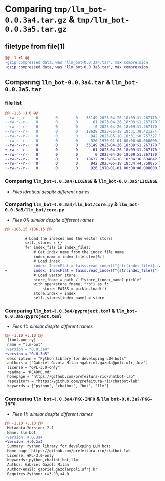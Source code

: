 # Comparing `tmp/llm_bot-0.0.3a4.tar.gz` & `tmp/llm_bot-0.0.3a5.tar.gz`

## filetype from file(1)

```diff
@@ -1 +1 @@
-gzip compressed data, was "llm_bot-0.0.3a4.tar", max compression
+gzip compressed data, was "llm_bot-0.0.3a5.tar", max compression
```

## Comparing `llm_bot-0.0.3a4.tar` & `llm_bot-0.0.3a5.tar`

### file list

```diff
@@ -1,6 +1,6 @@
--rw-r--r--   0        0        0    35149 2023-04-26 18:09:51.267170 llm_bot-0.0.3a4/LICENSE
--rw-r--r--   0        0        0       61 2023-04-26 18:09:51.267170 llm_bot-0.0.3a4/README.md
--rw-r--r--   0        0        0        0 2023-04-26 18:09:51.267170 llm_bot-0.0.3a4/llm_bot/__init__.py
--rw-r--r--   0        0        0    18628 2023-05-18 18:31:39.421274 llm_bot-0.0.3a4/llm_bot/core.py
--rw-r--r--   0        0        0      942 2023-05-18 18:31:50.757327 llm_bot-0.0.3a4/pyproject.toml
--rw-r--r--   0        0        0      926 1970-01-01 00:00:00.000000 llm_bot-0.0.3a4/PKG-INFO
+-rw-r--r--   0        0        0    35149 2023-04-26 18:09:51.267170 llm_bot-0.0.3a5/LICENSE
+-rw-r--r--   0        0        0       61 2023-04-26 18:09:51.267170 llm_bot-0.0.3a5/README.md
+-rw-r--r--   0        0        0        0 2023-04-26 18:09:51.267170 llm_bot-0.0.3a5/llm_bot/__init__.py
+-rw-r--r--   0        0        0    18622 2023-05-18 18:34:36.634042 llm_bot-0.0.3a5/llm_bot/core.py
+-rw-r--r--   0        0        0      942 2023-05-18 18:34:44.750075 llm_bot-0.0.3a5/pyproject.toml
+-rw-r--r--   0        0        0      926 1970-01-01 00:00:00.000000 llm_bot-0.0.3a5/PKG-INFO
```

### Comparing `llm_bot-0.0.3a4/LICENSE` & `llm_bot-0.0.3a5/LICENSE`

 * *Files identical despite different names*

### Comparing `llm_bot-0.0.3a4/llm_bot/core.py` & `llm_bot-0.0.3a5/llm_bot/core.py`

 * *Files 0% similar despite different names*

```diff
@@ -186,15 +186,15 @@
 
         # Load the indexes and the vector stores
         self._stores = {}
         for index_file in index_files:
             # Get index name from the index file name
             index_name = index_file.stem[6:]
             # Load index
-            index: IndexFlat = faiss.read_index(f"{str(index_file)}.faiss")
+            index: IndexFlat = faiss.read_index(f"{str(index_file)}")
             # Load vector store
             store_fname = path / f"store_{index_name}.pickle"
             with open(store_fname, "rb") as f:
                 store: FAISS = pickle.load(f)
             store.index = index
             self._stores[index_name] = store
```

### Comparing `llm_bot-0.0.3a4/pyproject.toml` & `llm_bot-0.0.3a5/pyproject.toml`

 * *Files 1% similar despite different names*

```diff
@@ -1,10 +1,10 @@
 [tool.poetry]
 name = "llm-bot"
-version = "0.0.3a4"
+version = "0.0.3a5"
 description = "Python library for developing LLM bots"
 authors = ["Gabriel Gazola Milan <gabriel.gazola@poli.ufrj.br>"]
 license = "GPL-3.0-only"
 readme = "README.md"
 homepage = "https://github.com/prefeitura-rio/chatbot-lab"
 repository = "https://github.com/prefeitura-rio/chatbot-lab"
 keywords = ["python", "chatbot", "bot", "llm"]
```

### Comparing `llm_bot-0.0.3a4/PKG-INFO` & `llm_bot-0.0.3a5/PKG-INFO`

 * *Files 1% similar despite different names*

```diff
@@ -1,10 +1,10 @@
 Metadata-Version: 2.1
 Name: llm-bot
-Version: 0.0.3a4
+Version: 0.0.3a5
 Summary: Python library for developing LLM bots
 Home-page: https://github.com/prefeitura-rio/chatbot-lab
 License: GPL-3.0-only
 Keywords: python,chatbot,bot,llm
 Author: Gabriel Gazola Milan
 Author-email: gabriel.gazola@poli.ufrj.br
 Requires-Python: >=3.10,<4.0
```


